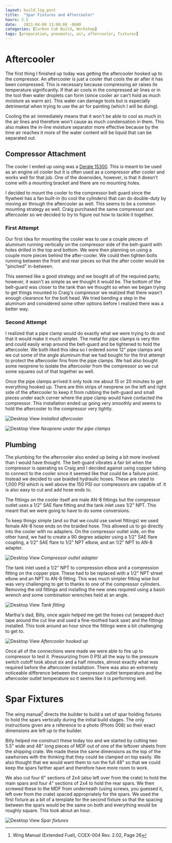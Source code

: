 ```yaml
---
layout: build_log_post
title:  "Spar Fixtures and Aftercooler"
hours: 2.5
date:   2021-04-08 13:00:00 -0600
categories: [Carbon Cub Build, Workshop]
tags: [preparation, pneumatic, air, aftercooler, fixtures]
---
```

# Aftercooler

The first thing I finished up today was getting the aftercooler hooked up to the compressor. An aftercooler is just a cooler that cools the air after it has been compressed. This is necessary because compressing air raises its temperature significantly. If that air cools in the compressed air lines or in the tool then water droplets can form (since cooler air can't hold as much moisture as warm air). This water can damage tools but is especially detrimental when trying to use the air for painting (which I will be doing).

Cooling the air immediately means that it won't be able to cool as much in the air lines and therefore won't cause as much condensation in them. This also makes the in-line moisture separator more effective because by the time air reaches it more of the water content will be liquid that can be separated out.

## Compressor Attachment

The cooler I ended up using was a [Derale 15300](https://www.summitracing.com/parts/der-15300). This is meant to be used as an engine oil cooler but it is often used as a compressor after cooler and works well for that job. One of the downsides, however, is that it doesn't come with a mounting bracket and there are no mounting holes.

I decided to mount the cooler to the compressor belt guard since the flywheel has a fan built-in (to cool the cylinders) that can do double-duty by moving air through the aftercooler as well. This seems to be a common mounting strategy as well. Craig purchased the same compressor and aftercooler so we decided to try to figure out how to tackle it together.

### First Attempt

Our first idea for mounting the cooler was to use a couple pieces of aluminum running vertically on the compressor side of the belt-guard with holes drilled in the top and bottom. We were then planning on using a couple more pieces behind the after-cooler. We could then tighten bolts running between the front and rear pieces so that the after cooler would be "pinched" in-between.

This seemed like a good strategy and we bought all of the required parts; however, it wasn't as simple as we thought it would be. The bottom of the belt-guard was closer to the tank than we thought so when we began trying to get things mounted to Craig's compressor we realized that there wasn't enough clearance for the bolt head. We tried bending a step in the aluminum and considered some other options before I realized there was a better way.

### Second Attempt

I realized that a pipe clamp would do exactly what we were trying to do and that it would make it much simpler. The metal for pipe clamps is very thin and could easily wrap around the belt-guard and be tightened to hold the aftercooler. We both liked this idea so I ordered some 12" pipe clamps and we cut some of the angle aluminum that we had bought for the first attempt to protect the aftercooler fins from the pipe clamps. We had also bought some neoprene to isolate the aftercooler from the compressor so we cut some squares out of that together as well.

Once the pipe clamps arrived it only took me about 15 or 20 minutes to get everything hooked up. There are thin strips of neoprene on the left and right side of the aftercooler to keep it from rubbing the belt-guard and small pieces under each corner where the pipe clamp would have contacted the compressor. This installation ended up going very smoothly and seems to hold the aftercooler to the compressor very tightly.

![Desktop View](/assets/img/posts/2021/2021-04-08-spar-fixtures-and-aftercooler/installed_aftercooler.png)
_Installed aftercooler_

![Desktop View](/assets/img/posts/2021/2021-04-08-spar-fixtures-and-aftercooler/neoprene_pipe_clamps.png)
_Neoprene under the pipe clamps_

## Plumbing

The plumbing for the aftercooler also ended up being a bit more involved than I would have thought. The belt-guard vibrates a fair bit when the compressor is operating so Craig and I decided against using copper tubing to connect to the cooler since it seemed like that could be a failure point. Instead we decided to use braided hydraulic hoses. These are rated to 1,000 PSI which is well above the 150 PSI our compressors are capable of. It is also easy to cut and add hose ends to.

The fittings on the cooler itself are male AN-8 fittings but the compressor outlet uses a 1/2" SAE flare fitting and the tank inlet uses 1/2" NPT. This meant that we were going to have to do some conversions.

To keep things simple (and so that we could use swivel fittings) we used female AN-8 hose ends on the braided hose. This allowed us to go directly into the cooler with no adapters. On the compressor outlet side, on the other hand, we had to create a 90 degree adapter using a 1/2" SAE flare coupling, a 1/2" SAE flare to 1/2" NPT elbow, and an 1/2" NPT to AN-8 adapter.

![Desktop View](/assets/img/posts/2021/2021-04-08-spar-fixtures-and-aftercooler/compressor_outlet_adapter.png)
_Compressor outlet adapter_

The tank inlet used a 1/2" NPT to compression elbow and a compression fitting on the copper pipe. These had to be replaced with a 1/2" NPT street elbow and an NPT to AN-8 fitting. This was much simpler fitting wise but was very challenging to get to thanks to one of the compressor cylinders. Removing the old fittings and installing the new ones required using a basin wrench and some combination wrenches held at an angle.

![Desktop View](/assets/img/posts/2021/2021-04-08-spar-fixtures-and-aftercooler/tank_fitting.png)
_Tank fitting_

Martha's dad, Billy, once again helped me get the hoses cut (wrapped duct tape around the cut line and used a fine-toothed hack saw) and the fittings installed. This took around an hour since the fittings were a bit challenging to get to.

![Desktop View](/assets/img/posts/2021/2021-04-08-spar-fixtures-and-aftercooler/aftercooler_hooked_up.png)
_Aftercooler hooked up_

Once all of the connections were made we were able to fire up to compressor to test it. Pressurizing from 0 PSI all the way to the pressure switch cutoff took about six and a half minutes, almost exactly what was required before the aftercooler installation. There was also an extremely noticeable difference between the compressor outlet temperature and the aftercooler outlet temperature so it seems like it is performing well.

# Spar Fixtures

The wing manual[^wing-manual-ref] directs the builder to build a set of spar holding fixtures to hold the spars vertically during the initial build stages. The only instructions given are a reference to a photo (Photo 008) so their exact dimensions are left up to the builder.

Billy helped me construct these today too and we started by cutting two 5.5" wide and 48" long pieces of MDF out of one of the leftover sheets from the shipping crate. We made these the same dimensions as the top of the sawhorses with the thinking that they could be clamped on top easily. We also thought that we would want them to run the full 48" so that we could keep the spars farther apart and therefore have more room to work.

We also cut four 6" sections of 2x4 (also left over from the crate) to hold the main spars and four 4" sections of 2x4 to hold the rear spars. We then screwed these to the MDF from underneath (using screws, you guessed it, left over from the crate) spaced appropriately for the spars. We used the first fixture as a bit of a template for the second fixture so that the spacing between the spars would be the same on both and everything would be roughly square. This took about an hour.

![Desktop View](/assets/img/posts/2021/2021-04-08-spar-fixtures-and-aftercooler/spar_fixtures.png)
_Spar fixtures_

[^wing-manual-ref]: Wing Manual (Extended Fuel), CCEX-004 Rev. 2.02, Page 26